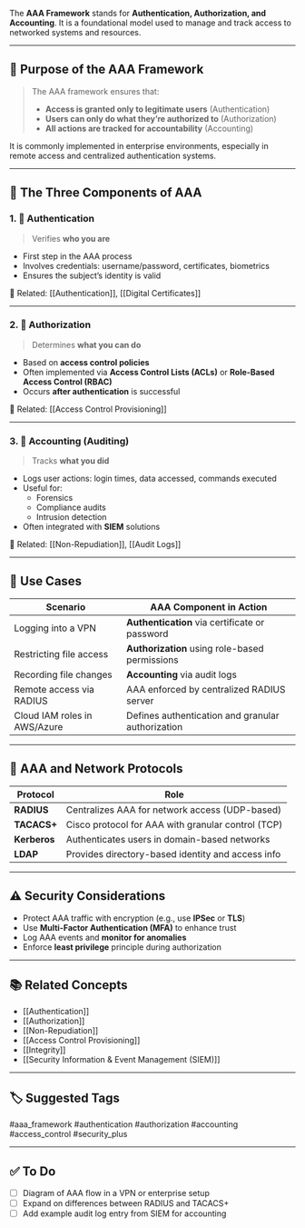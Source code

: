 The **AAA Framework** stands for **Authentication, Authorization, and Accounting**. It is a foundational model used to manage and track access to networked systems and resources.

---

## 🎯 Purpose of the AAA Framework

> The AAA framework ensures that:
> - **Access is granted only to legitimate users** (Authentication)
> - **Users can only do what they’re authorized to** (Authorization)
> - **All actions are tracked for accountability** (Accounting)

It is commonly implemented in enterprise environments, especially in remote access and centralized authentication systems.

---

## 🔑 The Three Components of AAA

### 1. 🔐 Authentication

> Verifies **who you are**

- First step in the AAA process
- Involves credentials: username/password, certificates, biometrics
- Ensures the subject’s identity is valid

📎 Related: [[Authentication]], [[Digital Certificates]]

---

### 2. 🛂 Authorization

> Determines **what you can do**

- Based on **access control policies**
- Often implemented via **Access Control Lists (ACLs)** or **Role-Based Access Control (RBAC)**
- Occurs **after authentication** is successful

📎 Related: [[Access Control Provisioning]]

---

### 3. 🧾 Accounting (Auditing)

> Tracks **what you did**

- Logs user actions: login times, data accessed, commands executed
- Useful for:
  - Forensics
  - Compliance audits
  - Intrusion detection
- Often integrated with **SIEM** solutions

📎 Related: [[Non-Repudiation]], [[Audit Logs]]

---

## 🧰 Use Cases

| Scenario                         | AAA Component in Action                              |
|----------------------------------|-------------------------------------------------------|
| Logging into a VPN               | **Authentication** via certificate or password        |
| Restricting file access          | **Authorization** using role-based permissions        |
| Recording file changes           | **Accounting** via audit logs                         |
| Remote access via RADIUS         | AAA enforced by centralized RADIUS server             |
| Cloud IAM roles in AWS/Azure     | Defines authentication and granular authorization     |

---

## 🔄 AAA and Network Protocols

| Protocol       | Role                                                  |
|----------------|-------------------------------------------------------|
| **RADIUS**     | Centralizes AAA for network access (UDP-based)        |
| **TACACS+**    | Cisco protocol for AAA with granular control (TCP)    |
| **Kerberos**   | Authenticates users in domain-based networks          |
| **LDAP**       | Provides directory-based identity and access info     |

---

## ⚠️ Security Considerations

- Protect AAA traffic with encryption (e.g., use **IPSec** or **TLS**)
- Use **Multi-Factor Authentication (MFA)** to enhance trust
- Log AAA events and **monitor for anomalies**
- Enforce **least privilege** principle during authorization

---

## 📚 Related Concepts

- [[Authentication]]
- [[Authorization]]
- [[Non-Repudiation]]
- [[Access Control Provisioning]]
- [[Integrity]]
- [[Security Information & Event Management (SIEM)]]

---

## 🏷 Suggested Tags

#aaa_framework #authentication #authorization #accounting #access_control #security_plus

---

## ✅ To Do

- [ ] Diagram of AAA flow in a VPN or enterprise setup
- [ ] Expand on differences between RADIUS and TACACS+
- [ ] Add example audit log entry from SIEM for accounting
